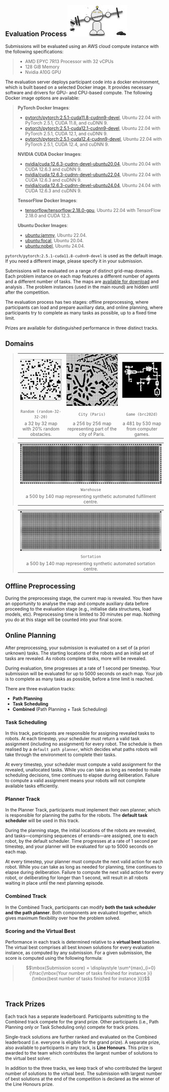 ## Evaluation Process ![r2](./external_page_resource/robots/r12_s.png)

Submissions will be evaluated using an AWS cloud compute instance with the following specifications:

> - AMD EPYC 7R13 Processor with 32 vCPUs
> - 128 GiB Memory
> - Nvidia A10G GPU

The evaluation server deploys participant code into a docker environment, which is built based on a selected Docker image. It provides necessary
software and drivers for GPU- and CPU-based compute. 
The following Docker image options are available:
> 
> **PyTorch Docker Images**:
> - [pytorch/pytorch:2.5.1-cuda11.8-cudnn9-devel](https://hub.docker.com/layers/pytorch/pytorch/2.5.1-cuda11.8-cudnn9-devel/images/sha256-676c7b7423d7e726b814b98cfd5b702e1b32016b2e0ef0270f6202a6c660c419), Ubuntu 22.04 with PyTorch 2.5.1, CUDA 11.8, and cuDNN 9.
> - [pytorch/pytorch:2.5.1-cuda12.1-cudnn9-devel](https://hub.docker.com/layers/pytorch/pytorch/2.5.1-cuda12.1-cudnn9-devel/images/sha256-e8e63dd7baca894ba11fe1ba48a52a550793c8974f89b533d697784dd20a4dc0), Ubuntu 22.04 with PyTorch 2.5.1, CUDA 12.1, and cuDNN 9.
> - [pytorch/pytorch:2.5.1-cuda12.4-cudnn9-devel](https://hub.docker.com/layers/pytorch/pytorch/2.5.1-cuda12.4-cudnn9-devel/images/sha256-14611869895df612b7b07227d5925f30ec3cd6673bad58ce3d84ed107950e014), Ubuntu 22.04 with PyTorch 2.5.1, CUDA 12.4, and cuDNN 9.
> 
> **NVIDIA CUDA Docker Images**:
> - [nvidia/cuda:12.6.3-cudnn-devel-ubuntu20.04](https://hub.docker.com/layers/nvidia/cuda/12.6.3-cudnn-devel-ubuntu20.04/images/sha256-41b64c7236c0ff59f11298584676b4af95c0ddf9924f18c6072b160fddd6c34f), Ubuntu 20.04 with CUDA 12.6.3 and cuDNN 9.
> - [nvidia/cuda:12.6.3-cudnn-devel-ubuntu22.04](https://hub.docker.com/layers/nvidia/cuda/12.6.3-cudnn-devel-ubuntu22.04/images/sha256-cb239b67719dfa32ec6b525b54c1b78559bebd51a47249dd702f6c5429372154), Ubuntu 22.04 with CUDA 12.6.3 and cuDNN 9.
> - [nvidia/cuda:12.6.3-cudnn-devel-ubuntu24.04](https://hub.docker.com/layers/nvidia/cuda/12.6.3-cudnn-devel-ubuntu24.04/images/sha256-0f8250615943f311785f9ce6379a49520a4b53c124d22b42ba859edf93af3991), Ubuntu 24.04 with CUDA 12.6.3 and cuDNN 9.
> 
> **TensorFlow Docker Images**:
> - [tensorflow/tensorflow:2.18.0-gpu](https://hub.docker.com/layers/tensorflow/tensorflow/2.18.0-gpu/images/sha256-1f16fbd9be8bb84891de12533e332bbd500511caeb5cf4db501dbe39d422f9c7), Ubuntu 22.04 with TensorFlow 2.18.0 and CUDA 12.3.
> 
> **Ubuntu Docker Images**:
> - [ubuntu:jammy](https://hub.docker.com/layers/library/ubuntu/jammy/images/sha256-3d1556a8a18cf5307b121e0a98e93f1ddf1f3f8e092f1fddfd941254785b95d7), Ubuntu 22.04.
> - [ubuntu:focal](https://hub.docker.com/layers/library/ubuntu/jammy/images/sha256-3d1556a8a18cf5307b121e0a98e93f1ddf1f3f8e092f1fddfd941254785b95d7), Ubuntu 20.04.
> - [ubuntu:nobel](https://hub.docker.com/layers/library/ubuntu/noble/images/sha256-6e75a10070b0fcb0bead763c5118a369bc7cc30dfc1b0749c491bbb21f15c3c7), Ubuntu 24.04.

`pytorch/pytorch:2.5.1-cuda11.8-cudnn9-devel` is used as the default image. If you need a different image, please specify it in your submission.

Submissions will be evaluated on a range of distinct grid-map domains. Each
problem instance on each map features a different number of agents and a
different number of tasks. The maps are [available for
download](https://github.com/MAPF-Competition/Start-Kit/tree/main/example_problems)
and analysis . The problem instances (used in the main round) are hidden until
after the competition.

The evaluation process has two stages: offline preprocessing, where participants
can load and prepare auxiliary data, and online planning, where participants
try to complete as many tasks as possible, up to a fixed time limit.

Prizes are available for distinguished performance in three distinct tracks. 


## Domains

>| |   |   |
>|:---:|:---:|:---:|
>|![r](external_page_resource/images/random-32-32-20_s.jpg)|![r](external_page_resource/images/Paris_1_256_s.jpg)|![r](external_page_resource/images/brc202d_s.jpg) |
>|`Random (random-32-32-20)`| `City (Paris)`|`Game (brc202d)`|
>|a 32 by 32 map with 20% random obstacles.| a 256 by 256 map representing part of the city of Paris.|a 481 by 530 map from computer games.|

>| |
>|:---:|
>|![r](external_page_resource/images/warehouse_large_s.jpg)|
>|`Warehouse`|
>|a 500 by 140 map representing synthetic automated fulfilment centre.|

>| |
>|:---:|
>|![r](external_page_resource/images/sortation_large_s.jpg)|
>|`Sortation`|
>|a 500 by 140 map representing synthetic automated sortation centre.|


## Offline Preprocessing


During the preprocessing stage, the current map is revealed. You then have an opportunity to analyse the map and compute auxiliary data before proceeding to the evaluation stage (e.g., initialise data structures, load models, etc). Preprocessing time is limited to 30 minutes per map. Nothing you do at this stage will be counted into your final score.

## Online Planning

After preprocessing, your submission is evaluated on a set of (a priori
unknown) tasks. The starting locations of the robots and an initial set of
tasks are revealed. As robots complete tasks, more will be revealed. 

During evaluation, time progresses at a rate of 1 second per timestep. Your
submission will be evaluated for up to 5000 seconds on each map. Your job is to
complete as many tasks as possible, before a time limit is reached. 

There are three evaluation tracks: 
- **Path Planning** 
- **Task Scheduling**
- **Combined** (Path Planning + Task Scheduling)

### Task Scheduling

In this track, participants are responsible for assigning revealed tasks to
robots. At each timestep, your scheduler must return a valid task assignment
(including no assignment) for every robot. The schedule is then realised by a
`default path planner`, which decides what paths robots will take through the
environment to complete their tasks. 

At every timestep, your scheduler must compute a valid assignment for the
revealed, unallocated tasks. While you can take as long as needed to make
scheduling decisions, time continues to elapse during deliberation. 
Failure to compute a valid assignment means your robots will not complete available
tasks efficiently.

### Planner Track
In the Planner Track, participants must implement their own planner, which is responsible for planning the paths for the robots. The **default task scheduler** will be used in this track.

During the planning stage, the initial locations of the robots are revealed, and tasks—comprising sequences of errands—are assigned, one to each robot, by the default scheduler. Time progresses at a rate of 1 second per timestep, and your planner will be evaluated for up to 5000 seconds on each map.

At every timestep, your planner must compute the next valid action for each robot. While you can take as long as needed for planning, time continues to elapse during deliberation. Failure to compute the next valid action for every robot, or deliberating for longer than 1 second, will result in all robots waiting in place until the next planning episode.

### Combined Track
In the Combined Track, participants can modify **both the task scheduler and the path planner**. Both components are evaluated
together, which gives maximum flexibility over how the problem solved. 


### Scoring and the Virtual Best

Performance in each track is determined relative to a **virtual best**
baseline. The virtual best comprises all best known solutions for every
evaluation instance, as computed by any submission. For a given submission, 
the score is computed using the following formula:

>
> $$\mbox{Submission score} = \displaystyle \sum^{max}_{i=0}{\frac{\mbox{Your number of tasks finished for instance }i}{\mbox{best number of tasks finished for instance }i}}$$

<br/>

## Track Prizes

Each track has a separate
leaderboard. Participants submitting to the Combined track compete for the
grand prize. Other participants (i.e., Path Planning only or Task
Scheduling only) compete for track prizes. 

Single-track solutions are further ranked and evaluated on the Combined
leaderboard (i.e. everyone is eligible for the grand prize). 
A separate prize, also available to participants in any track, is **Line Honours**. This prize is
awarded to the team which contributes the largest number of solutions to the
virtual best solver. 

In addition to the three tracks, we keep track of who contributed the largest number of solutions to the virtual best. The submission with largest number of best solutions at the end of the competition is declared as the winner of the Line Honours prize. 

